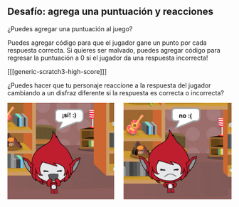 ## Desafío: agrega una puntuación y reacciones

¿Puedes agregar una puntuación al juego?

Puedes agregar código para que el jugador gane un punto por cada respuesta correcta. Si quieres ser malvado, puedes agregar código para regresar la puntuación a 0 si el jugador da una respuesta incorrecta!

[[[generic-scratch3-high-score]]]

¿Puedes hacer que tu personaje reaccione a la respuesta del jugador cambiando a un disfraz diferente si la respuesta es correcta o incorrecta?

![captura de pantalla](images/brain-costume.png)